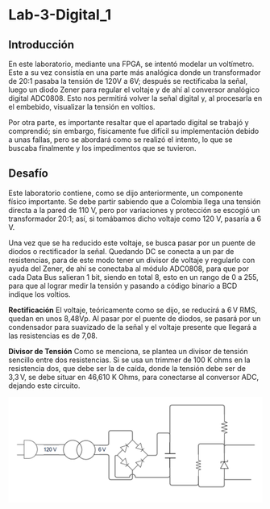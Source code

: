 # Lab-3-Digital_1
## Introducción
En este laboratorio, mediante una FPGA, se intentó modelar un voltímetro. Este a su vez consistía en una parte más analógica donde un transformador de 20:1 pasaba la tensión de 120V a 6V; después se rectificaba la señal, luego un diodo Zener para regular el voltaje y de ahí al conversor analógico digital ADC0808. Esto nos permitirá volver la señal digital y, al procesarla en el embebido, visualizar la tensión en voltios.

Por otra parte, es importante resaltar que el apartado digital se trabajó y comprendió; sin embargo, físicamente fue difícil su implementación debido a unas fallas, pero se abordará como se realizó el intento, lo que se buscaba finalmente y los impedimentos que se tuvieron.

## Desafío

Este laboratorio contiene, como se dijo anteriormente, un componente físico importante. Se debe partir sabiendo que a Colombia llega una tensión directa a la pared de 110 V, pero por variaciones y protección se escogió un transformador 20:1; así, si tomábamos dicho voltaje como 120 V, pasaría a 6 V.

Una vez que se ha reducido este voltaje, se busca pasar por un puente de diodos o rectificador la señal. Quedando DC se conecta a un par de resistencias, para de este modo tener un divisor de voltaje y regularlo con ayuda del Zener, de ahí se conectaba al módulo ADC0808, para que por cada Data Bus salieran 1 bit, siendo en total 8, esto en un rango de 0 a 255, para que al lograr medir la tensión y pasando a código binario a BCD indique los voltios.

**Rectificación**
El voltaje, teóricamente como se dijo, se reducirá a 6 V RMS, quedan en unos 8,48Vp. Al pasar por el puente de diodos, se pasará por un condensador para suavizado de la señal y el voltaje presente que llegará a las resistencias es de 7,08.

**Divisor de Tensión**
Como se menciona, se plantea un divisor de tensión sencillo entre dos resistencias. Si se usa un trimmer de 100 K ohms en la resistencia dos, que debe ser la de caída, donde la tensión debe ser de 3,3 V, se debe situar en  46,610 K Ohms, para conectarse al conversor ADC, dejando este circuito.

![ACOPLE](./ACOPLE.png)
